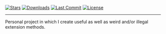   [![Stars](https://img.shields.io/github/stars/ZimonIsHim/ZimonIsHimUtils)](https://github.com/ZimonIsHim/ZimonIsHimUtils/stargazers)
  [![Downloads](https://img.shields.io/github/downloads/ZimonIsHim/ZimonIsHimUtils/total)](https://github.com/ZimonIsHim/ZimonIsHimUtils/releases)
  [![Last Commit](https://img.shields.io/github/last-commit/ZimonIsHim/ZimonIsHimUtils)](https://github.com/ZimonIsHim/ZimonIsHimUtils/commits/development)
  [![License](https://img.shields.io/github/license/ZimonIsHim/ZimonIsHimUtils)](/LICENSE)

---

Personal project in which I create useful as well as weird and/or illegal extension methods.
